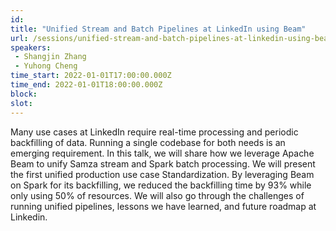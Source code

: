 ```yaml
---
id: 
title: "Unified Stream and Batch Pipelines at LinkedIn using Beam"
url: /sessions/unified-stream-and-batch-pipelines-at-linkedin-using-beam
speakers:
 - Shangjin Zhang
 - Yuhong Cheng
time_start: 2022-01-01T17:00:00.000Z
time_end: 2022-01-01T18:00:00.000Z
block: 
slot: 
---
```


Many use cases at LinkedIn require real-time processing and periodic backfilling of data. Running a single codebase for both needs is an emerging requirement. In this talk, we will share how we leverage Apache Beam to unify Samza stream and Spark batch processing. We will present the first unified production use case Standardization. By leveraging Beam on Spark for its backfilling, we reduced the backfilling time by 93% while only using 50% of resources. We will also go through the challenges of running unified pipelines, lessons we have learned, and future roadmap at Linkedin.